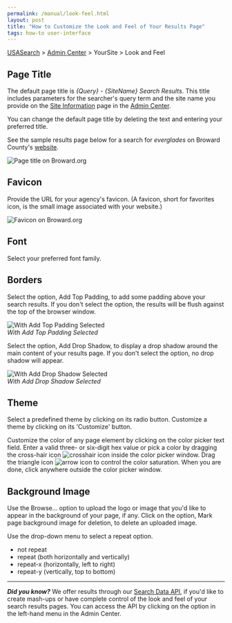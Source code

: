 ```yaml
---
permalink: /manual/look-feel.html
layout: post
title: "How to Customize the Look and Feel of Your Results Page"
tags: how-to user-interface
---
```

[USASearch](http://usasearch.howto.gov) > [Admin Center](http://search.usa.gov/affiliates/home) > YourSite > Look and Feel

## Page Title

The default page title is *{Query} - {SiteName} Search Results*. This title includes parameters for the searcher's query term and the site name you provide on the <a href="/manual/site-information.html">Site Information</a> page in the [Admin Center](http://search.usa.gov/affiliates/home). 

You can change the default page title by deleting the text and entering your preferred title.

See the sample results page below for a search for *everglades* on Broward County's <a href="http://www.broward.org">website</a>.

![Page title on Broward.org](http://f22818b4dfc10241d8a3-f1564c64756a8cfee25b6b19953b1d23.r31.cf2.rackcdn.com/tumblr_m1501uNn6v1qid15q.png)

## Favicon

Provide the URL for your agency's favicon. (A favicon, short for favorites icon, is the small image associated with your website.)

![Favicon on Broward.org](http://f22818b4dfc10241d8a3-f1564c64756a8cfee25b6b19953b1d23.r31.cf2.rackcdn.com/tumblr_m153f7849k1qid15q.png)

## Font

Select your preferred font family.

## Borders

Select the option, Add Top Padding, to add some padding above your search results. If you don't select the option, the results will be flush against the top of the browser window.

![With Add Top Padding Selected](http://f22818b4dfc10241d8a3-f1564c64756a8cfee25b6b19953b1d23.r31.cf2.rackcdn.com/tumblr_m155jwTEf01qid15q.png)  
*With Add Top Padding Selected*

Select the option, Add Drop Shadow, to display a drop shadow around the main content of your results page. If you don't select the option, no drop shadow will appear.

![With Add Drop Shadow Selected](http://f22818b4dfc10241d8a3-f1564c64756a8cfee25b6b19953b1d23.r31.cf2.rackcdn.com/tumblr_m158px2uvj1qid15q.png)  
*With Add Drop Shadow Selected*

## Theme

Select a predefined theme by clicking on its radio button. Customize a theme by clicking on its 'Customize' button.

Customize the color of any page element by clicking on the color picker text field. Enter a valid three- or six-digit hex value or pick a color by dragging the cross-hair icon <img alt="crosshair icon" src="http://search.usa.gov/javascripts/jscolor/cross.gif?1332168483"/> inside the color picker window. Drag the triangle icon <img alt="arrow icon" src="http://search.usa.gov/javascripts/jscolor/arrow.gif?1332168483"/> to control the color saturation. When you are done, click anywhere outside the color picker window.

## Background Image

Use the Browse... option to upload the logo or image that you'd like to appear in the background of your page, if any. Click on the option, Mark page background image for deletion, to delete an uploaded image.

Use the drop-down menu to select a repeat option.

* not repeat
* repeat (both horizontally and vertically)
* repeat-x (horizontally, left to right)
* repeat-y (vertically, top to bottom)

---

***Did you know?*** We offer results through our [Search Data API](/manual/api.html), if you'd like to create mash-ups or have complete control of the look and feel of your search results pages. You can access the API by clicking on the option in the left-hand menu in the Admin Center.